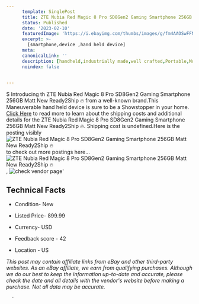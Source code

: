```yaml
---
      template: SinglePost
      title: ZTE Nubia Red Magic 8 Pro SD8Gen2 Gaming Smartphone 256GB Matt New Ready2Ship 🔥
      status: Published
      date: '2023-02-10'
      featuredImage: 'https://i.ebayimg.com/thumbs/images/g/fm4AAOSwFFNjqzkE/s-l225.jpg'
      excerpt: >-
        [smartphone,device ,hand held device]
      meta:
      canonicalLink: ''
      description: [handheld,industrially made,well crafted,Portable,Mobile,Compact,Convenient,Lightweight,Maneuverable,Man-portable,Miniature,Carriable,Hand-held,Light,Holdable,Transportable,Mobile device,Pocket-sized,On-the-go,Wireless,Cordless,Compact size,Convenient size, smartphone,device ,hand held device]
      noindex: false
      

---
```

$
      Introducing th ZTE Nubia Red Magic 8 Pro SD8Gen2 Gaming Smartphone 256GB Matt New Ready2Ship 🔥 from a well-known brand.This Maneuverable hand held device is sure to be a Showstopper in your home. [Click Here](https://www.ebay.com/itm/195534738100?hash=item2d86c752b4%3Ag%3Afm4AAOSwFFNjqzkE&mkevt=1&mkcid=1&mkrid=711-53200-19255-0&campid=%253CePNCampaignId%253E&customid=%253CreferenceId%253E&toolid=10049) to read more to learn about the shipping costs and additional details for the ZTE Nubia Red Magic 8 Pro SD8Gen2 Gaming Smartphone 256GB Matt New Ready2Ship 🔥. Shipping cost is undefined.Here is the posting visibly ![ZTE Nubia Red Magic 8 Pro SD8Gen2 Gaming Smartphone 256GB Matt New Ready2Ship 🔥](https://i.ebayimg.com/thumbs/images/g/fm4AAOSwFFNjqzkE/s-l225.jpg) to check out more postings here... ![ZTE Nubia Red Magic 8 Pro SD8Gen2 Gaming Smartphone 256GB Matt New Ready2Ship 🔥](https://i.ebayimg.com/images/g/fm4AAOSwFFNjqzkE/s-l960.jpg), ![check vendor page](https://origin-galleryplus.ebayimg.com/ws/web/195534738100_2_0_1/225x225.jpg,https://origin-galleryplus.ebayimg.com/ws/web/195534738100_3_0_1/225x225.jpg,https://origin-galleryplus.ebayimg.com/ws/web/195534738100_4_0_1/225x225.jpg,https://origin-galleryplus.ebayimg.com/ws/web/195534738100_5_0_1/225x225.jpg,https://origin-galleryplus.ebayimg.com/ws/web/195534738100_6_0_1/225x225.jpg)'

      

 ## Technical Facts 



     
      

 - Condition- New 


      

 - Listed Price- 899.99 


      

 - Currency- USD 


      

 - Feedback score - 42 


      

 - Location - US 


      
      

 *_This post may contain affiliate links from eBay and other third-party websites. As an eBay affiliate, we earn from qualifying purchases. Although we do our best to keep the information up-to-date and accurate, please check the date and all details with the vendor's website before making a purchase. Not all data may be accurate._*




      -
